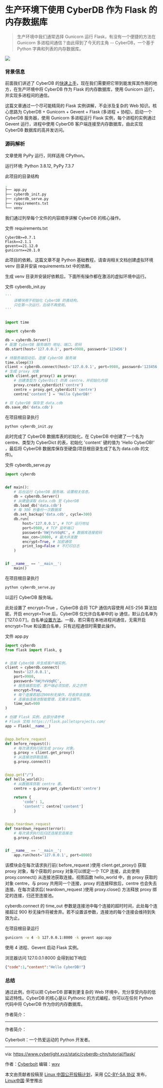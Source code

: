 [#]: subject: "生产环境下使用 CyberDB 作为 Flask 的内存数据库"
[#]: author: "Cyberbolt https://www.zhihu.com/people/cyberbolt"
[#]: keywords: "CyberDB Python内存数据库 Flask Gunicorn"
[#]: url: "https://www.cyberlight.xyz/static/cyberdb-chn/tutorial/flask/"

生产环境下使用 CyberDB 作为 Flask 的内存数据库
======

 > 生产环境中我们通常选择 Gunicorn 运行 Flask，有没有一个便捷的方法在 Gunicorn 多进程间通信？由此得到了今天的主角 -- CyberDB，一个基于 Python 字典和列表的内存数据库。

![](https://www.cyberlight.xyz/static/picture-bed/20220401-Using-CyberDB/python.jpeg)

### 背景信息

前面我们讲述了 CyberDB 的[快速上手](https://www.cyberlight.xyz/static/cyberdb-chn/)，现在我们需要把它带到能发挥其作用的地方，在生产环境中将 CyberDB 作为 Flask 的内存数据库，使用 Gunicorn 运行，并实现多进程间的通信。

这篇文章通过一个尽可能精简的 Flask 实例讲解，不会涉及复杂的 Web 知识。核心思路为 CyberDB + Gunicorn + Gevent + Flask (多进程 + 协程)，启动一个 CyberDB 服务器，使用 Gunicorn 多进程运行 Flask 实例，每个进程的实例通过 Gevent 运行，进程中使用 CyberDB 客户端连接至内存数据库，由此实现 CyberDB 数据库的高并发访问。

### 源码解析

文章使用 PyPy 运行，同样适用 CPython。

运行环境: Python 3.8.12, PyPy 7.3.7

此项目的目录结构
```bash
.
├── app.py
├── cyberdb_init.py
├── cyberdb_serve.py
├── requirements.txt
└── venv
```
我们通过列举每个文件的内容顺序讲解 CyberDB 的核心操作。

文件 requirements.txt
```
CyberDB>=0.7.1
Flask==2.1.1
gevent==21.12.0
gunicorn==20.1.0
```
此项目的依赖。这篇文章不是 Python 基础教程，请查询相关文档创建虚拟环境 venv 目录并安装 requirements.txt 中的依赖。

生成 venv 目录并安装好依赖后，下面所有操作都在激活的虚拟环境中运行。

文件 cyberdb_init.py
```python
'''
    该模块用于初始化 CyberDB 的表结构，
    只在第一次运行，后续不再使用。
'''


import time

import cyberdb

db = cyberdb.Server()
# 配置 CyberDB 服务端的 地址、端口、密码
db.start(host='127.0.0.1', port=9980, password='123456')

# 待服务端启动后，连接 CyberDB 服务端
time.sleep(3)
client = cyberdb.connect(host='127.0.0.1', port=9980, password='123456')
# 生成 proxy 对象
with client.get_proxy() as proxy:
    # 创建类型为 CyberDict 的表 centre，并初始化内容
    proxy.create_cyberdict('centre')
    centre = proxy.get_cyberdict('centre')
    centre['content'] = 'Hello CyberDB!'

# 将 CyberDB 保存至 data.cdb
db.save_db('data.cdb')
```

在项目根目录执行
```bash
python cyberdb_init.py
```
此时完成了 CyberDB 数据库表的初始化，在 CyberDB 中创建了一个名为 centre、类型为 CyberDict 的表，初始化 'content' 键的值为 'Hello CyberDB!' ，最后将 CyberDB 数据库保存至硬盘(项目根目录生成了名为 data.cdb 的文件)。

文件 cyberdb_serve.py
```python
import cyberdb


def main():
    # 后台运行 CyberDB 服务端，设置相关信息。
    db = cyberdb.Server()
    # 从硬盘读取 data.cdb 至 CyberDB
    db.load_db('data.cdb')
    # 每 300 秒备份一次数据库
    db.set_backup('data.cdb', cycle=300)
    db.run(
        host='127.0.0.1', # TCP 运行地址
        port=9980, # TCP 监听端口
        password='hWjYvVdqRC', # 数据库连接密码
        max_con=10000, # 最大并发数
        encrypt=True, # 加密通信
        print_log=False # 不打印日志
    )


if __name__ == '__main__':
    main()
```
在项目根目录执行
```bash
python cyberdb_serve.py
```
以运行 CyberDB 服务端。

此处设置了 encrypt=True ，CyberDB 会将 TCP 通信内容使用 AES-256 算法加密。开启 encrypt=True 后，CyberDB 仅允许白名单中的 ip 通信，默认白名单为 ['127.0.0.1']，白名单[设置方法](https://www.cyberlight.xyz/static/cyberdb-chn/API/#cyberdbserver)。一般，若只需在本地进程间通信，无需开启 encrypt=True 和设置白名单，只有远程通信时需要此操作。

文件 app.py
```python
import cyberdb
from flask import Flask, g


# 连接 CyberDB 并生成客户端实例。
client = cyberdb.connect(
    host='127.0.0.1', 
    port=9980, 
    password='hWjYvVdqRC',
    # 服务端若加密，客户端必须加密，反之亦然
    encrypt=True,
    # 每个连接若超过900秒无操作，将舍弃该连接。
    # 连接由连接池智能管理，无需关注细节。
    time_out=900
)

# 创建 Flask 实例，此部分请参考 
# Flask 文档 https://flask.palletsprojects.com/
app = Flask(__name__)


@app.before_request
def before_request():
    # 每次请求执行前生成 proxy 对象。
    g.proxy = client.get_proxy()
    # 从连接池获取连接。
    g.proxy.connect()


@app.get("/")
def hello_world():
    # 从数据库获取 centre 表。
    centre = g.proxy.get_cyberdict('centre')
    
    return {
        'code': 1,
        'content': centre['content']
    }


@app.teardown_request
def teardown_request(error):
    # 每次请求执行后归还连接至连接池
    g.proxy.close()


if __name__ == '__main__':
    app.run(host='127.0.0.1', port=8000)
```
该模块会在每次请求执行前( before_request )使用 client.get_proxy() 获取 proxy 对象，每个获取的 proxy 对象可以绑定一个 TCP 连接，此处使用 proxy.connect() 从连接池获取连接。视图函数 hello_world 中，由 proxy 获取的对象 centre，与 proxy 共用同一个连接，proxy 的连接释放后，centre 也会失去连接。在每次请求后( teardown_request )使用 proxy.close() 方法释放 proxy 绑定的连接，归还至连接池。

cyberdb.connect 的 time_out 参数是连接池中每个连接的超时时间，此处每个连接超过 900 秒无操作将被舍弃。若不设置该参数，连接池的每个连接会维持到失效为止。

在项目根目录运行
```bash
gunicorn -w 4 -b 127.0.0.1:8000 -k gevent app:app
```
使用 4 进程、Gevent 启动 Flask 实例。

浏览器访问 127.0.0.1:8000 会得到如下响应
```JSON
{"code":1,"content":"Hello CyberDB!"}
```

### 总结

通过此例，你可以把 CyberDB 部署到更复杂的 Web 环境中，充分享受内存的低延迟特性。CyberDB 的核心是以 Pythonic 的方式编程，你可以在任何 Python 代码中将 CyberDB 作为你的内存数据库。

作者简介：

---
作者简介：

Cyberbolt：一个热爱运动的 Python 开发者。

------

via: https://www.cyberlight.xyz/static/cyberdb-chn/tutorial/flask/

作者：[Cyberbolt](https://www.zhihu.com/people/cyberbolt)
编辑：[wxy](https://github.com/wxy)

本文由贡献者投稿至 [Linux 中国公开投稿计划](https://github.com/LCTT/Articles/)，采用 [CC-BY-SA 协议](https://creativecommons.org/licenses/by-sa/4.0/deed.zh) 发布，[Linux中国](https://linux.cn/) 荣誉推出